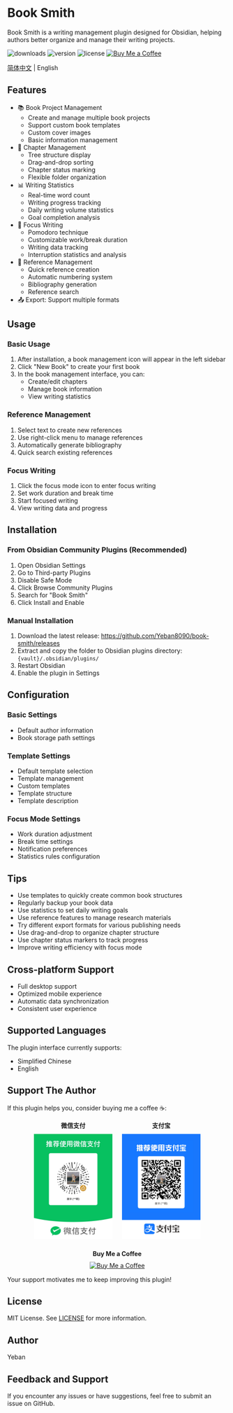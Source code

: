 # Book Smith

Book Smith is a writing management plugin designed for Obsidian, helping authors better organize and manage their writing projects.

![downloads](https://img.shields.io/badge/dynamic/json?color=brightgreen&label=downloads&query=%24%5B%22book-smith%22%5D.downloads&url=https%3A%2F%2Fraw.githubusercontent.com%2Fobsidianmd%2Fobsidian-releases%2Fmaster%2Fcommunity-plugin-stats.json&style=flat) ![version](https://img.shields.io/github/v/tag/Yeban8090/book-smith?color=blue&label=version&style=flat) ![license](https://img.shields.io/badge/license-MIT-green) [![Buy Me a Coffee](https://img.shields.io/badge/Buy%20Me%20a%20Coffee-Support-yellow)](#support-the-author)

[简体中文](README.md) | English

## Features

- 📚 Book Project Management
  - Create and manage multiple book projects
  - Support custom book templates
  - Custom cover images
  - Basic information management
- 📑 Chapter Management
  - Tree structure display
  - Drag-and-drop sorting
  - Chapter status marking
  - Flexible folder organization
- 📊 Writing Statistics
  - Real-time word count
  - Writing progress tracking
  - Daily writing volume statistics
  - Goal completion analysis
- 🎯 Focus Writing
  - Pomodoro technique
  - Customizable work/break duration
  - Writing data tracking
  - Interruption statistics and analysis
- 📝 Reference Management
  - Quick reference creation
  - Automatic numbering system
  - Bibliography generation
  - Reference search
- 📤 Export: Support multiple formats

## Usage

### Basic Usage
1. After installation, a book management icon will appear in the left sidebar
2. Click "New Book" to create your first book
3. In the book management interface, you can:
   - Create/edit chapters
   - Manage book information
   - View writing statistics

### Reference Management
1. Select text to create new references
2. Use right-click menu to manage references
3. Automatically generate bibliography
4. Quick search existing references

### Focus Writing
1. Click the focus mode icon to enter focus writing
2. Set work duration and break time
3. Start focused writing
4. View writing data and progress

## Installation

### From Obsidian Community Plugins (Recommended)
1. Open Obsidian Settings
2. Go to Third-party Plugins
3. Disable Safe Mode
4. Click Browse Community Plugins
5. Search for "Book Smith"
6. Click Install and Enable

### Manual Installation
1. Download the latest release: https://github.com/Yeban8090/book-smith/releases
2. Extract and copy the folder to Obsidian plugins directory: `{vault}/.obsidian/plugins/`
3. Restart Obsidian
4. Enable the plugin in Settings

## Configuration

### Basic Settings
- Default author information
- Book storage path settings

### Template Settings
- Default template selection
- Template management
- Custom templates
- Template structure
- Template description

### Focus Mode Settings
- Work duration adjustment
- Break time settings
- Notification preferences
- Statistics rules configuration

## Tips
- Use templates to quickly create common book structures
- Regularly backup your book data
- Use statistics to set daily writing goals
- Use reference features to manage research materials
- Try different export formats for various publishing needs
- Use drag-and-drop to organize chapter structure
- Use chapter status markers to track progress
- Improve writing efficiency with focus mode

## Cross-platform Support
- Full desktop support
- Optimized mobile experience
- Automatic data synchronization
- Consistent user experience

## Supported Languages
The plugin interface currently supports:
- Simplified Chinese
- English

## Support The Author
If this plugin helps you, consider buying me a coffee ☕:
<div align="center">
  <div style="display: flex; justify-content: center; gap: 20px; flex-wrap: wrap;">
    <div style="text-align: center; margin: 1px;">
      <strong>微信支付</strong><br/>
      <img src="src/assets/donate/wechat_pay.png" alt="微信支付" width="180px" style="margin-top: 10px;">
    </div>
    <div style="text-align: center; margin: 1px;">
      <strong>支付宝</strong><br/>
      <img src="src/assets/donate/alipay.png" alt="支付宝" width="180px" style="margin-top: 10px;">
    </div>
    <div style="text-align: center; margin: 1px;">
      <strong>Buy Me a Coffee</strong><br/>
      <a href="https://ko-fi.com/bruceyeban" style="margin-top: 10px; display: inline-block;">
        <img src="https://img.shields.io/badge/Buy%20Me%20a%20Coffee-支持作者-yellow?style=for-the-badge&logo=ko-fi" alt="Buy Me a Coffee" />
      </a>
    </div>
  </div>
</div>

Your support motivates me to keep improving this plugin!

## License
MIT License. See [LICENSE](LICENSE) for more information.

## Author
Yeban

## Feedback and Support
If you encounter any issues or have suggestions, feel free to submit an issue on GitHub.